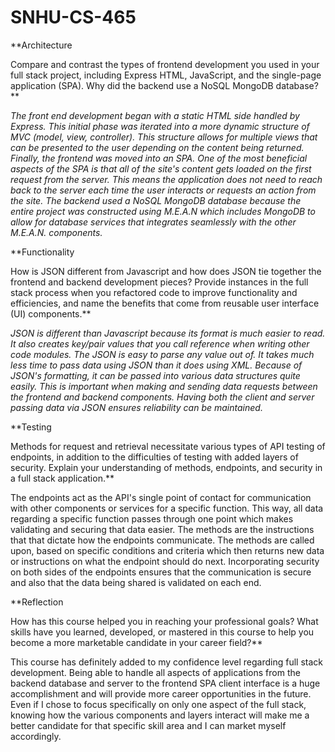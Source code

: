 # SNHU-CS-465

**Architecture

Compare and contrast the types of frontend development you used in your full stack project, including Express HTML, JavaScript, and the single-page application (SPA).
Why did the backend use a NoSQL MongoDB database?**

*The front end development began with a static HTML side handled by Express. This initial phase was iterated into a more dynamic structure of MVC (model, view, controller). This structure allows for multiple views that can be presented to the user depending on the content being returned. Finally, the frontend was moved into an SPA. One of the most beneficial aspects of the SPA is that all of the site's content gets loaded on the first request from the server. This means the application does not need to reach back to the server each time the user interacts or requests an action from the site. The backend used a NoSQL MongoDB database because the entire project was constructed using M.E.A.N which includes MongoDB to allow for database services that integrates seamlessly with the other M.E.A.N. components.*


**Functionality

How is JSON different from Javascript and how does JSON tie together the frontend and backend development pieces?
Provide instances in the full stack process when you refactored code to improve functionality and efficiencies, and name the benefits that come from reusable user interface (UI) components.**

*JSON is different than Javascript because its format is much easier to read. It also creates key/pair values that you call reference when writing other code modules. The JSON is easy to parse any value out of. It takes much less time to pass data using JSON than it does using XML. Because of JSON's formatting, it can be passed into various data structures quite easily. This is important when making and sending data requests between the frontend and backend components. Having both the client and server passing data via JSON ensures reliability can be maintained.*


**Testing

Methods for request and retrieval necessitate various types of API testing of endpoints, in addition to the difficulties of testing with added layers of security. Explain your understanding of methods, endpoints, and security in a full stack application.**

The endpoints act as the API's single point of contact for communication with other components or services for a specific function. This way, all data regarding a specific function passes through one point which makes validating and securing that data easier. The methods are the instructions that that dictate how the endpoints communicate. The methods are called upon, based on specific conditions and criteria which then returns new data or instructions on what the endpoint should do next. Incorporating security on both sides of the endpoints ensures that the communication is secure and also that the data being shared is validated on each end.


**Reflection

How has this course helped you in reaching your professional goals? What skills have you learned, developed, or mastered in this course to help you become a more marketable candidate in your career field?**

This course has definitely added to my confidence level regarding full stack development. Being able to handle all aspects of applications from the backend database and server to the frontend SPA client interface is a huge accomplishment and will provide more career opportunities in the future. Even if I chose to focus specifically on only one aspect of the full stack, knowing how the various components and layers interact will make me a better candidate for that specific skill area and I can market myself accordingly.

